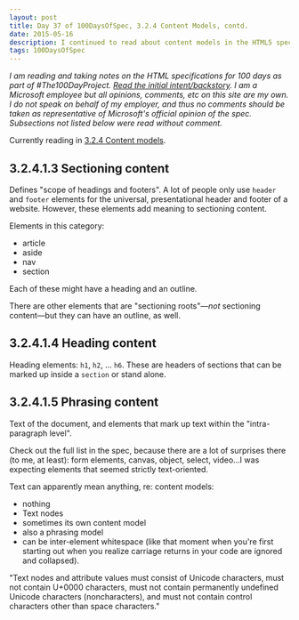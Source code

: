 ```yaml
---
layout: post
title: Day 37 of 100DaysOfSpec, 3.2.4 Content Models, contd.
date: 2015-05-16
description: I continued to read about content models in the HTML5 spec.
tags: 100DaysOfSpec
---
```


*I am reading and taking notes on the HTML specifications for 100 days as part of #The100DayProject. [Read the initial intent/backstory](http://melanie-richards.com/blog/100-day-project). I am a Microsoft employee but all opinions, comments, etc on this site are my own. I do not speak on behalf of my employer, and thus no comments should be taken as representative of Microsoft's official opinion of the spec. Subsections not listed below were read without comment.*

Currently reading in [3.2.4 Content models](http://www.w3.org/TR/html5/dom.html#content-models).

## 3.2.4.1.3 Sectioning content

Defines "scope of headings and footers". A lot of people only use `header` and `footer` elements for the universal, presentational header and footer of a website. However, these elements add meaning to sectioning content.

Elements in this category:

* article
* aside
* nav
* section

Each of these might have a heading and an outline.

There are other elements that are "sectioning roots"—*not* sectioning content—but they can have an outline, as well.

## 3.2.4.1.4 Heading content

Heading elements: `h1`, `h2`, … `h6`. These are headers of sections that can be marked up inside a `section` or stand alone.

## 3.2.4.1.5 Phrasing content

Text of the document, and elements that mark up text within the "intra-paragraph level".

Check out the full list in the spec, because there are a lot of surprises there (to me, at least): form elements, canvas, object, select, video…I was expecting elements that seemed strictly text-oriented.

Text can apparently mean anything, re: content models:
* nothing
* Text nodes
* sometimes its own content model
* also a phrasing model
* can be inter-element whitespace (like that moment when you're first starting out when you realize carriage returns in your code are ignored and collapsed).

"Text nodes and attribute values must consist of Unicode characters, must not contain U+0000 characters, must not contain permanently undefined Unicode characters (noncharacters), and must not contain control characters other than space characters."
